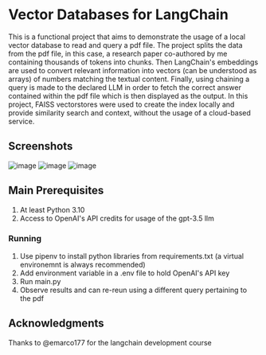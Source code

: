 # Vector Databases for LangChain

This is a functional project that aims to demonstrate the usage of a local vector database to read and query a pdf file. The project splits the data from the pdf file, in this case, a research paper co-authored 
by me containing thousands of tokens into chunks. Then LangChain's embeddings are used to convert relevant information into vectors (can be understood as arrays) of numbers matching the textual content. 
Finally, using chaining a query is made to the declared LLM in order to fetch the correct answer contained within the pdf file which is then displayed as the output. 
In this project, FAISS vectorstores were used to create the index locally and provide similarity search and context, without the usage of a cloud-based service. 

## Screenshots

![image](https://github.com/adityabnair/vector-databases-langchain/assets/64246274/5af37069-54c2-4033-b3af-abf4d174e514)
![image](https://github.com/adityabnair/vector-databases-langchain/assets/64246274/3059b036-d291-43e3-92ab-1b86497abf6c)
![image](https://github.com/adityabnair/vector-databases-langchain/assets/64246274/1ef4b431-cfaa-4b04-805e-313d5e3ac99a)


## Main Prerequisites

1. At least Python 3.10
2. Access to OpenAI's API credits for usage of the gpt-3.5 llm 

### Running

1. Use pipenv to install python libraries from requirements.txt (a virtual environemnt is always recommended)
2. Add environment variable in a .env file to hold OpenAI's API key
3. Run main.py
4. Observe results and can re-reun using a different query pertaining to the pdf


## Acknowledgments

Thanks to @emarco177 for the langchain development course
